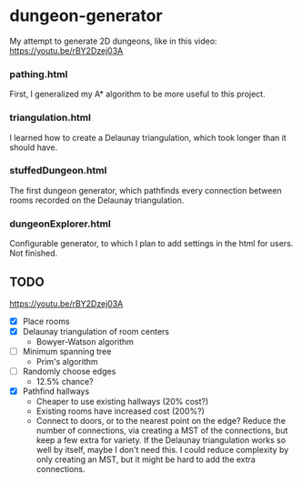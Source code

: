 # dungeon-generator
My attempt to generate 2D dungeons, like in this video: https://youtu.be/rBY2Dzej03A

### pathing.html
First, I generalized my A* algorithm to be more useful to this project.

### triangulation.html
I learned how to create a Delaunay triangulation, which took longer than it should have.

### stuffedDungeon.html
The first dungeon generator, which pathfinds every connection between rooms recorded on the Delaunay triangulation.

### dungeonExplorer.html
Configurable generator, to which I plan to add settings in the html for users. Not finished.

## TODO
https://youtu.be/rBY2Dzej03A
 - [x] Place rooms
 - [x] Delaunay triangulation of room centers
   - Bowyer-Watson algorithm
 - [ ] Minimum spanning tree
   - Prim's algorithm
 - [ ] Randomly choose edges
   - 12.5% chance?
 - [x] Pathfind hallways
   - Cheaper to use existing hallways (20% cost?)
   - Existing rooms have increased cost (200%?)
   - Connect to doors, or to the nearest point on the edge?
Reduce the number of connections, via creating a MST of the connections, but keep a few extra for variety. If the Delaunay triangulation works so well by itself, maybe I don't need this. I could reduce complexity by only creating an MST, but it might be hard to add the extra connections.
